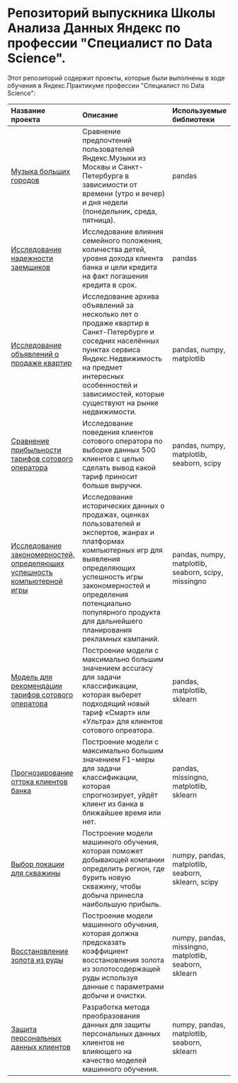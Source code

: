 # Репозиторий выпускника  Школы Анализа Данных Яндекс по профессии "Специалист по Data Science".
Этот репозиторий содержит проекты, которые были выполнены в ходе обучения в Яндекс.Практикуме профессии "Специалист по Data Science":

| Название проекта          | Описание                 | Используемые библиотеки  |
| :-------------------- | :---------------------------|:----------------|
| [Музыка больших городов](https://github.com/stasadeus/yandex_practicum_data_science_ru/tree/main/big_cities_music)| Сравнение предпочтений пользователей Яндекс.Музыки из Москвы и Санкт-Петербурга в зависимости от времени (утро и вечер) и дня недели (понедельник, среда, пятница).|         pandas        | 
| [Исследование надежности заемщиков](https://github.com/stasadeus/yandex_practicum_data_science_ru/tree/main/loan_borrowers_reliability)| Исследование влияния семейного положения, количества детей, уровня дохода клиента банка и цели кредита на факт погашения кредита в срок.| pandas |
| [Исследование объявлений о продаже квартир](https://github.com/stasadeus/yandex_practicum_data_science_ru/tree/main/apartments_sale_ads_research)| Исследование архива объявлений за несколько лет о продаже квартир в Санкт-Петербурге и соседних населённых пунктах сервиса Яндекс.Недвижимость  на предмет интересных особенностей и зависимостей, которые существуют на рынке недвижимости.| pandas, numpy, matplotlib |
| [Сравнение прибыльности тарифов сотового оператора](https://github.com/stasadeus/yandex_practicum_data_science_ru/tree/main/mobile_operator_tariffs_profitability)| Исследование поведения клиентов сотового оператора по выборке данных 500 клиентов с целью сделать вывод какой тариф приносит больше выручки.| pandas, numpy, matplotlib, seaborn, scipy |
| [Исследование закономерностей, определяющих успешность компьютерной игры](https://github.com/stasadeus/yandex_practicum_data_science_ru/tree/main/computer_game_success_patterns)|  Исследование исторических данных о продажах, оценках пользователей и экспертов, жанрах и платформах компьютерных игр для выявления определяющих успешность игры закономерностей и определения потенциально популярного продукта для дальнейшего планирования рекламных кампаний.|  pandas, numpy, matplotlib, seaborn, scipy, missingno |
| [Модель для рекомендации тарифов сотового оператора](https://github.com/stasadeus/yandex_practicum_data_science_ru/tree/main/tariffs_recomendation_model)| Построение модели с максимально большим значением accuracy для задачи классификации, которая выберет подходящий новый тариф «Смарт» или «Ультра» для клиентов сотового опреатора. |  pandas, matplotlib, sklearn |
| [Прогнозирование оттока клиентов банка](https://github.com/stasadeus/yandex_practicum_data_science_ru/tree/main/bank_customer_churn_forecast)| Построение модели с максимально большим значением F1-меры для задачи классификации, которая спрогнозирует, уйдёт клиент из банка в ближайшее время или нет. |  pandas, missingno, matplotlib, sklearn |
| [Выбор локации для скважины](https://github.com/stasadeus/yandex_practicum_data_science_ru/tree/main/choosing_location_for_well)| Построение модели машинного обучения, которая поможет добывающей компании определить регион, где бурить новую скважину, чтобы добыча принесла наибольшую прибыль.  |  numpy, pandas, matplotlib, seaborn, sklearn, scipy |
| [Восстановление золота из руды](https://github.com/stasadeus/yandex_practicum_data_science_ru/tree/main/gold_recovery)| Построение модели машинного обучения, которая должна предсказать коэффициент восстановления золота из золотосодержащей руды используя данные с параметрами добычи и очистки.  |  numpy, pandas, missingno, matplotlib, seaborn, sklearn |
| [Защита персональных данных клиентов](https://github.com/stasadeus/yandex_practicum_data_science_ru/tree/main/personal_data_protection)| Разработка метода преобразования данных для защиты персональных данных клиентов не влияющего на качество моделей машинного обучения.  |  numpy, pandas, matplotlib, seaborn, sklearn |
